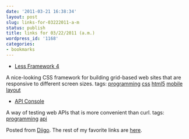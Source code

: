 ```yaml
---
date: '2011-03-21 16:38:34'
layout: post
slug: links-for-03222011-a-m
status: publish
title: links for 03/22/2011 (a.m.)
wordpress_id: '1168'
categories:
- bookmarks
---
```



  * [Less Framework 4](http://lessframework.com)


A nice-looking CSS framework for building grid-based web sites that are responsive to different screen sizes.
 tags:                      [programming](http://www.diigo.com/user/eobrain/programming)            [css](http://www.diigo.com/user/eobrain/css)            [html5](http://www.diigo.com/user/eobrain/html5)            [mobile](http://www.diigo.com/user/eobrain/mobile)            [layout](http://www.diigo.com/user/eobrain/layout)


  * [API Console](https://apigee.com/console)


A way of testing web APIs that is more convenient than curl.
 tags:                      [programming](http://www.diigo.com/user/eobrain/programming)            [api](http://www.diigo.com/user/eobrain/api)


Posted from [Diigo](http://www.diigo.com). The rest of my favorite links are [here](http://www.diigo.com/user/eobrain).
